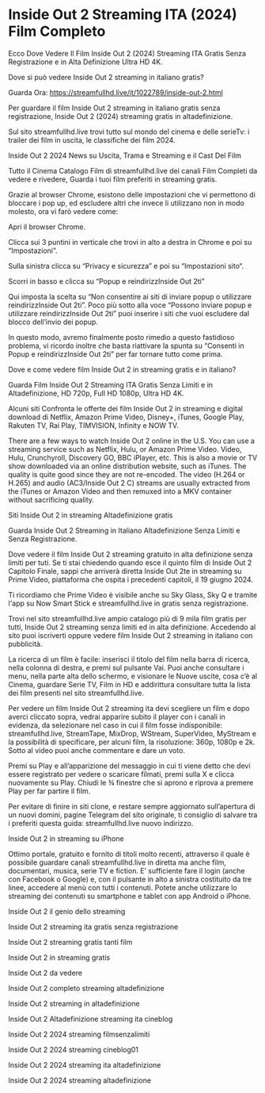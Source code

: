# Inside Out 2 Streaming ITA (2024) Film Completo

Ecco Dove Vedere Il Film Inside Out 2 (2024) Streaming ITA Gratis Senza Registrazione e in Alta Definizione Ultra HD 4K.

Dove si può vedere Inside Out 2 streaming in italiano gratis?

Guarda Ora: https://streamfullhd.live/it/1022789/inside-out-2.html

Per guardare il film Inside Out 2 streaming in italiano gratis senza registrazione, Inside Out 2 (2024) streaming gratis in altadefinizione.

Sul sito streamfullhd.live trovi tutto sul mondo del cinema e delle serieTv: i trailer dei film in uscita, le classifiche dei film 2024.

Inside Out 2 2024 News su Uscita, Trama e Streaming e il Cast Del Film

Tutto il Cinema Catalogo Film di streamfullhd.live dei canali Film Completi da vedere e rivedere, Guarda i tuoi film preferiti in streaming gratis.

Grazie al browser Chrome, esistono delle impostazioni che vi permettono di bloccare i pop up, ed escludere altri che invece li utilizzano non in modo molesto, ora vi farò vedere come:

Apri il browser Chrome.

Clicca sui 3 puntini in verticale che trovi in alto a destra in Chrome e poi su “Impostazioni”.

Sulla sinistra clicca su “Privacy e sicurezza” e poi su “Impostazioni sito“.

Scorri in basso e clicca su “Popup e reindirizzInside Out 2ti”

Qui imposta la scelta su “Non consentire ai siti di inviare popup o utilizzare reindirizzInside Out 2ti”. Poco più sotto alla voce “Possono inviare popup e utilizzare reindirizzInside Out 2ti” puoi inserire i siti che vuoi escludere dal blocco dell’invio dei popup.

In questo modo, avremo finalmente posto rimedio a questo fastidioso problema, vi ricordo inoltre che basta riattivare la spunta su “Consenti in Popup e reindirizzInside Out 2ti” per far tornare tutto come prima.

Dove e come vedere film Inside Out 2 in streaming gratis e in italiano?

Guarda Film Inside Out 2 Streaming ITA Gratis Senza Limiti e in Altadefinizione, HD 720p, Full HD 1080p, Ultra HD 4K.

Alcuni siti Confronta le offerte dei film Inside Out 2 in streaming e digital download di Netflix, Amazon Prime Video, Disney+, iTunes, Google Play, Rakuten TV, Rai Play, TIMVISION, Infinity e NOW TV.

There are a few ways to watch Inside Out 2 online in the U.S. You can use a streaming service such as Netflix, Hulu, or Amazon Prime Video. Video, Hulu, Crunchyroll, Discovery GO, BBC iPlayer, etc. This is also a movie or TV show downloaded via an online distribution website, such as iTunes. The quality is quite good since they are not re-encoded. The video (H.264 or H.265) and audio (AC3/Inside Out 2 C) streams are usually extracted from the iTunes or Amazon Video and then remuxed into a MKV container without sacrificing quality.

Siti Inside Out 2 in streaming Altadefinizione gratis

Guarda Inside Out 2 Streaming in Italiano Altadefinizione Senza Limiti e Senza Registrazione.

Dove vedere il film Inside Out 2 streaming gratuito in alta definizione senza limiti per tuti. Se ti stai chiedendo quando esce il quinto film di Inside Out 2 Capitolo Finale, sappi che arriverà diretta Inside Out 2te in streaming su Prime Video, piattaforma che ospita i precedenti capitoli, il 19 giugno 2024. 

Ti ricordiamo che Prime Video è visibile anche su Sky Glass, Sky Q e tramite l'app su Now Smart Stick e streamfullhd.live in gratis senza registrazione. 

Trovi nel sito streamfullhd.live ampio catalogo più di 9 mila film gratis per tutti, Inside Out 2 streaming senza limiti ed in alta definizione. Accedendo al sito puoi iscriverti oppure vedere film Inside Out 2 streaming in italiano con pubblicità.

La ricerca di un film è facile: inserisci il titolo del film nella barra di ricerca, nella colonna di destra, e premi sul pulsante Vai. Puoi anche consultare i menu, nella parte alta dello schermo, e visionare le Nuove uscite, cosa c’è al Cinema, guardare Serie TV, Film in HD e addirittura consultare tutta la lista dei film presenti nel sito streamfullhd.live.

Per vedere un film Inside Out 2 streaming ita devi scegliere un film e dopo averci cliccato sopra, vedrai apparire subito il player con i canali in evidenza, da selezionare nel caso in cui il film fosse indisponibile: streamfullhd.live, StreamTape, MixDrop, WStream, SuperVideo, MyStream e la possibilità di specificare, per alcuni film, la risoluzione: 360p, 1080p e 2k. Sotto al video puoi anche commentare e dare un voto.

Premi su Play e all’apparizione del messaggio in cui ti viene detto che devi essere registrato per vedere o scaricare filmati, premi sulla X e clicca nuovamente su Play. Chiudi le ¾ finestre che si aprono e riprova a premere Play per far partire il film.

Per evitare di finire in siti clone, e restare sempre aggiornato sull’apertura di un nuovi domini, pagine Telegram del sito originale, ti consiglio di salvare tra i preferiti questa guida: streamfullhd.live nuovo indirizzo.

Inside Out 2 in streaming su iPhone

Ottimo portale, gratuito e fornito di titoli molto recenti, attraverso il quale è possibile guardare canali streamfullhd.live in diretta ma anche film, documentari, musica, serie TV e fiction. E’ sufficiente fare il login (anche con Facebook o Google) e, con il pulsante in alto a sinistra costituito da tre linee, accedere al menù con tutti i contenuti. Potete anche utilizzare lo streaming dei contenuti su smartphone e tablet con app Android o iPhone.

Inside Out 2 il genio dello streaming

Inside Out 2 streaming ita gratis senza registrazione

Inside Out 2 streaming gratis tanti film

Inside Out 2 in streaming gratis

Inside Out 2 da vedere

Inside Out 2 completo streaming altadefinizione

Inside Out 2 streaming in altadefinizione

Inside Out 2 Altadefinizione streaming ita cineblog

Inside Out 2 2024 streaming filmsenzalimiti

Inside Out 2 2024 streaming cineblog01

Inside Out 2 2024 streaming ita altadefinizione

Inside Out 2 2024 streaming altadefinizione
